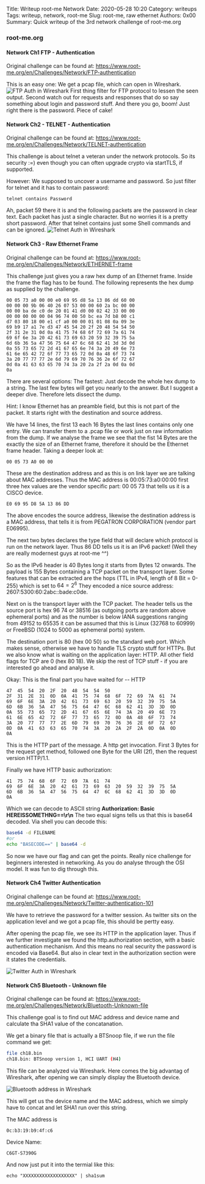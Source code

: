 Title: Writeup root-me Network
Date: 2020-05-28 10:20
Category: writeups
Tags: writeup, network, root-me
Slug: root-me, raw ethernet
Authors: 0x00
Summary: Quick writeup of the 3rd network challenge of root-me.org

### root-me.org

#### Network Ch1 FTP - Authentication

Original challenge can be found at: <https://www.root-me.org/en/Challenges/Network/FTP-authentication>

This is an easy one: We get a pcap file, which can open in Wireshark.
![FTP Auth in Wireshark](images/ch1_ws.jpg)
First thing filter for FTP protocol to lessen the seen output. Second watch out for requests and responses that do so say something about login and password stuff. And there you go, boom! Just right there is the password. Piece of cake!

#### Network Ch2 - TELNET - Authentication

Original challenge can be found at: <https://www.root-me.org/en/Challenges/Network/TELNET-authentication>

This challenge is about telnet a veteran under the network protocols. So its security :=) even though you can often upgrade crypto via startTLS, if supported.

However: We supposed to uncover a username and password. So just filter for telnet and it has to contain password:
```
telnet contains Password
```
Ah, packet 59 there it is and the following packets are the password in clear text. Each packet has just a single character. But no worries it is a pretty short password. After that telnet contains just some Shell commands and can be ignored.
![Telnet Auth in Wireshark](images/telnet.png)

#### Network Ch3 - Raw Ethernet Frame

Original challenge can be found at: <https://www.root-me.org/en/Challenges/Network/ETHERNET-frame>

This challenge just gives you a raw hex dump of an Ethernet frame. Inside the frame the flag has to be found. The following represents the hex dump as supplied by the challenge.

```hex
00 05 73 a0 00 00 e0 69 95 d8 5a 13 86 dd 60 00
00 00 00 9b 06 40 26 07 53 00 00 60 2a bc 00 00
00 00 ba de c0 de 20 01 41 d0 00 02 42 33 00 00
00 00 00 00 00 04 96 74 00 50 bc ea 7d b8 00 c1
d7 03 80 18 00 e1 cf a0 00 00 01 01 08 0a 09 3e
69 b9 17 a1 7e d3 47 45 54 20 2f 20 48 54 54 50
2f 31 2e 31 0d 0a 41 75 74 68 6f 72 69 7a 61 74
69 6f 6e 3a 20 42 61 73 69 63 20 59 32 39 75 5a
6d 6b 36 5a 47 56 75 64 47 6c 68 62 41 3d 3d 0d
0a 55 73 65 72 2d 41 67 65 6e 74 3a 20 49 6e 73
61 6e 65 42 72 6f 77 73 65 72 0d 0a 48 6f 73 74
3a 20 77 77 77 2e 6d 79 69 70 76 36 2e 6f 72 67
0d 0a 41 63 63 65 70 74 3a 20 2a 2f 2a 0d 0a 0d
0a 

```
There are several options: The fastest: Just decode the whole hex dump to a string. The last few bytes will get you nearly to the answer.
But I suggest a deeper dive. Therefore lets dissect the dump.

Hint: I know Ethernet has an preamble field, but this is not part of the packet. It starts right with the destination and source address.

We have 14 lines, the first 13 each 16 Bytes the last lines contains only one entry. We can transfer them to a .pcap file or work just on raw information from the dump.
If we analyse the frame we see that the fist 14 Bytes are the exactly the size of an Ethernet frame, therefore it should be the Ethernet frame header. Taking a deeper look at:

```hex
00 05 73 A0 00 00
```
These are the destination address and as this is on link layer we are talking about MAC addresses. Thus the MAC address is 00:05:73:a0:00:00 first three hex values are the vendor specific part: 00 05 73 that tells us it is a CISCO  device.

```hex
E0 69 95 D8 5A 13 86 DD
```
The above encodes the source address, likewise the destination address is a MAC address, that tells it is from PEGATRON CORPORATION (vendor part E06995).

The next two bytes declares the type field that will declare which protocol is run on the network layer. Thus 86 DD tells us it is an IPv6 packet! (Well they are really modernest guys at root-me ^^)

So as the IPv6 header is 40 Bytes long it starts from Bytes 12 onwards. The payload is 155 Bytes containing a TCP packet on the transport layer. Some features that can be extracted are the hops (TTL in IPv4, length of 8 Bit = 0-255) which is set to $64 = 2^6$ They encoded a nice source address: 2607:5300:60:2abc::bade:c0de.

Next on is the transport layer with the TCP packet. The header tells us the source port is hex 96 74 or 38516 (as outgoing ports are random above ephemeral ports) and as the number is below IANA suggestions ranging from 49152 to 65535 it can be assumed that this is Linux (32768 to 60999) or FreeBSD (1024 to 5000 as ephemeral ports) system.

The destination port is 80 (hex 00 50) so the standard web port. Which makes sense, otherwise we have to handle TLS crypto stuff for HTTPs. But we also know what is waiting on the application layer: HTTP. All other field flags for TCP are 0 (hex 80 18). We skip the rest of TCP stuff - if you are interested go ahead and analyse it.

Okay: This is the final part you have waited for -- HTTP
```hex
47 	45 	54 	20 	2F 	20 	48 	54 	54 	50
2F 	31 	2E 	31 	0D 	0A 	41 	75 	74 	68 	6F 	72 	69 	7A 	61 	74
69 	6F 	6E 	3A 	20 	42 	61 	73 	69 	63 	20 	59 	32 	39 	75 	5A
6D 	6B 	36 	5A 	47 	56 	75 	64 	47 	6C 	68 	62 	41 	3D 	3D 	0D
0A 	55 	73 	65 	72 	2D 	41 	67 	65 	6E 	74 	3A 	20 	49 	6E 	73
61 	6E 	65 	42 	72 	6F 	77 	73 	65 	72 	0D 	0A 	48 	6F 	73 	74
3A 	20 	77 	77 	77 	2E 	6D 	79 	69 	70 	76 	36 	2E 	6F 	72 	67
0D 	0A 	41 	63 	63 	65 	70 	74 	3A 	20 	2A 	2F 	2A 	0D 	0A 	0D
0A 	
```
This is the HTTP part of the message. A http get invocation. First 3 Bytes for the request get method, followed one Byte for the URI (2f), then the request version HTTP/1.1. 

Finally we have HTTP basic authorization:
```hex
41 	75 	74 	68 	6F 	72 	69 	7A 	61 	74
69 	6F 	6E 	3A 	20 	42 	61 	73 	69 	63 	20 	59 	32 	39 	75 	5A
6D 	6B 	36 	5A 	47 	56 	75 	64 	47 	6C 	68 	62 	41 	3D 	3D 	0D
0A
```
Which we can decode to ASCII string **Authorization: Basic HEREISSOMETHNG==\r\n** The two equal signs tells us that this is base64 decoded. Via shell you can decode this:
```bash
base64 -d FILENAME
#or
echo "BASECODE==" | base64 -d
```
So now we have our flag and can get the points.
Really nice challenge for beginners interested in networking. As you do analyse through the OSI model. It was fun to dig through this.

#### Network Ch4 Twitter Authentication

Original challenge can be found at: <https://www.root-me.org/en/Challenges/Network/Twitter-authentication-101>

We have to retrieve the password for a twitter session. As twitter sits on the application level and we got a pcap file, this should be pertty easy.

After opening the pcap file, we see its HTTP in the application layer. Thus if we further investigate we found the http.authorization section, with a basic authentication mechanism. And this means no real security the password is encoded via Base64. 
But also in clear text in the authorization section were it states the credentials.

![Twitter Auth in Wireshark](images/twitter_auth_censored.jpg)

#### Network Ch5 Bluetooth - Unknown file

Original challenge can be found at: <https://www.root-me.org/en/Challenges/Network/Bluetooth-Unknown-file>

This challenge goal is to find out MAC address and device name and calculate tha SHA1 value of the concatanation.

We get a binary file that is actually a BTSnoop file, if we run the file command we get:
```bash
file ch18.bin 
ch18.bin: BTSnoop version 1, HCI UART (H4)
```
This file can be analyzed via Wireshark.
Here comes the big advantag of Wireshark, after opening we can simply display the Bluetooth device. 

![Bluetooth address in Wireshark](images/bt_snoop.png)

This will get us the device name and the MAC address, which we simply have to concat and let SHA1 run over this string.

The MAC address is
```
0c:b3:19:b9:4f:c6
```
Device Name:
```
C6GT-S7390G
```
And now just put it into the termial like this:
```
echo "XXXXXXXXXXXXXXXXXXX" | sha1sum
```

